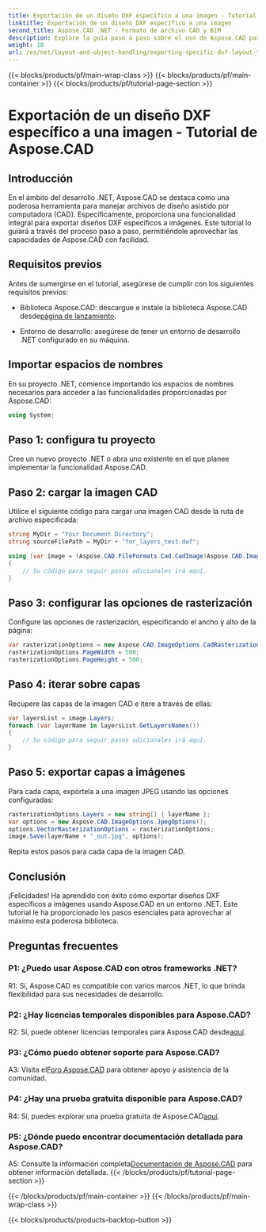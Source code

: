 ```yaml
---
title: Exportación de un diseño DXF específico a una imagen - Tutorial de Aspose.CAD
linktitle: Exportación de un diseño DXF específico a una imagen
second_title: Aspose.CAD .NET - Formato de archivo CAD y BIM
description: Explore la guía paso a paso sobre el uso de Aspose.CAD para .NET para exportar diseños DXF específicos a imágenes. Maximice la eficiencia de su desarrollo .NET con este poderoso tutorial.
weight: 10
url: /es/net/layout-and-object-handling/exporting-specific-dxf-layout-to-image/
---
```


{{< blocks/products/pf/main-wrap-class >}}
{{< blocks/products/pf/main-container >}}
{{< blocks/products/pf/tutorial-page-section >}}

# Exportación de un diseño DXF específico a una imagen - Tutorial de Aspose.CAD

## Introducción

En el ámbito del desarrollo .NET, Aspose.CAD se destaca como una poderosa herramienta para manejar archivos de diseño asistido por computadora (CAD). Específicamente, proporciona una funcionalidad integral para exportar diseños DXF específicos a imágenes. Este tutorial lo guiará a través del proceso paso a paso, permitiéndole aprovechar las capacidades de Aspose.CAD con facilidad.

## Requisitos previos

Antes de sumergirse en el tutorial, asegúrese de cumplir con los siguientes requisitos previos:

-  Biblioteca Aspose.CAD: descargue e instale la biblioteca Aspose.CAD desde[página de lanzamiento](https://releases.aspose.com/cad/net/).

- Entorno de desarrollo: asegúrese de tener un entorno de desarrollo .NET configurado en su máquina.

## Importar espacios de nombres

En su proyecto .NET, comience importando los espacios de nombres necesarios para acceder a las funcionalidades proporcionadas por Aspose.CAD:

```csharp
using System;
```

## Paso 1: configura tu proyecto

Cree un nuevo proyecto .NET o abra uno existente en el que planee implementar la funcionalidad Aspose.CAD.

## Paso 2: cargar la imagen CAD

Utilice el siguiente código para cargar una imagen CAD desde la ruta de archivo especificada:

```csharp
string MyDir = "Your Document Directory";
string sourceFilePath = MyDir + "for_layers_test.dwf";

using (var image = (Aspose.CAD.FileFormats.Cad.CadImage)Aspose.CAD.Image.Load(sourceFilePath))
{
    // Su código para seguir pasos adicionales irá aquí.
}
```

## Paso 3: configurar las opciones de rasterización

Configure las opciones de rasterización, especificando el ancho y alto de la página:

```csharp
var rasterizationOptions = new Aspose.CAD.ImageOptions.CadRasterizationOptions();
rasterizationOptions.PageWidth = 500;
rasterizationOptions.PageHeight = 500;
```

## Paso 4: iterar sobre capas

Recupere las capas de la imagen CAD e itere a través de ellas:

```csharp
var layersList = image.Layers;
foreach (var layerName in layersList.GetLayersNames())
{
    // Su código para seguir pasos adicionales irá aquí.
}
```

## Paso 5: exportar capas a imágenes

Para cada capa, expórtela a una imagen JPEG usando las opciones configuradas:

```csharp
rasterizationOptions.Layers = new string[] { layerName };
var options = new Aspose.CAD.ImageOptions.JpegOptions();
options.VectorRasterizationOptions = rasterizationOptions;
image.Save(layerName + "_out.jpg", options);
```

Repita estos pasos para cada capa de la imagen CAD.

## Conclusión

¡Felicidades! Ha aprendido con éxito cómo exportar diseños DXF específicos a imágenes usando Aspose.CAD en un entorno .NET. Este tutorial le ha proporcionado los pasos esenciales para aprovechar al máximo esta poderosa biblioteca.

## Preguntas frecuentes

### P1: ¿Puedo usar Aspose.CAD con otros frameworks .NET?

R1: Sí, Aspose.CAD es compatible con varios marcos .NET, lo que brinda flexibilidad para sus necesidades de desarrollo.

### P2: ¿Hay licencias temporales disponibles para Aspose.CAD?

 R2: Sí, puede obtener licencias temporales para Aspose.CAD desde[aquí](https://purchase.aspose.com/temporary-license/).

### P3: ¿Cómo puedo obtener soporte para Aspose.CAD?

 A3: Visita el[Foro Aspose.CAD](https://forum.aspose.com/c/cad/19) para obtener apoyo y asistencia de la comunidad.

### P4: ¿Hay una prueba gratuita disponible para Aspose.CAD?

 R4: Sí, puedes explorar una prueba gratuita de Aspose.CAD[aquí](https://releases.aspose.com/).

### P5: ¿Dónde puedo encontrar documentación detallada para Aspose.CAD?

 A5: Consulte la información completa[Documentación de Aspose.CAD](https://reference.aspose.com/cad/net/) para obtener información detallada.
{{< /blocks/products/pf/tutorial-page-section >}}

{{< /blocks/products/pf/main-container >}}
{{< /blocks/products/pf/main-wrap-class >}}

{{< blocks/products/products-backtop-button >}}
